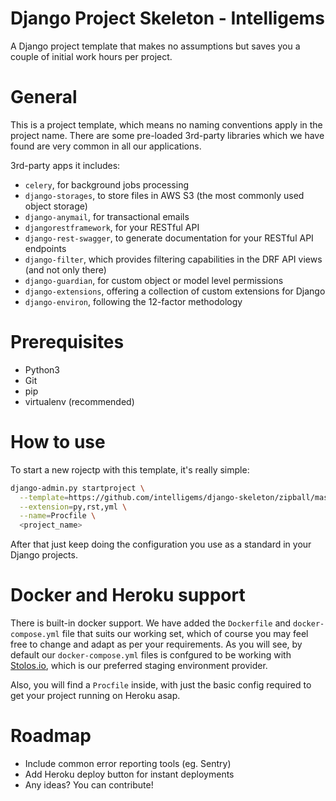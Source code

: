 # Django Project Skeleton - Intelligems

A Django project template that makes no assumptions but saves you a couple of initial work hours per project.

# General
This is a project template, which means no naming conventions apply in the project name.
There are some pre-loaded 3rd-party libraries which we have found are very common in all our applications.

3rd-party apps it includes:
- `celery`, for background jobs processing
- `django-storages`, to store files in AWS S3 (the most commonly used object storage)
- `django-anymail`, for transactional emails
- `djangorestframework`, for your RESTful API
- `django-rest-swagger`, to generate documentation for your RESTful API endpoints
- `django-filter`, which provides filtering capabilities in the DRF API views (and not only there)
- `django-guardian`, for custom object or model level permissions
- `django-extensions`, offering a collection of custom extensions for Django
- `django-environ`, following the 12-factor methodology

# Prerequisites
- Python3
- Git
- pip
- virtualenv (recommended)

# How to use
To start a new rojectp with this template, it's really simple:
```bash
django-admin.py startproject \
  --template=https://github.com/intelligems/django-skeleton/zipball/master \
  --extension=py,rst,yml \
  --name=Procfile \
  <project_name>
```
After that just keep doing the configuration you use as a standard in your Django projects.

# Docker and Heroku support
There is built-in docker support. We have added the `Dockerfile` and `docker-compose.yml` file that suits our working set, which of course you may feel free to change and adapt as per your requirements.
As you will see, by default our `docker-compose.yml` files is confgured to be working with [Stolos.io](https://stolos.io), which is our preferred staging environment provider.

Also, you will find a `Procfile` inside, with just the basic config required to get your project running on Heroku asap.

# Roadmap
- Include common error reporting tools (eg. Sentry)
- Add Heroku deploy button for instant deployments
- Any ideas? You can contribute!